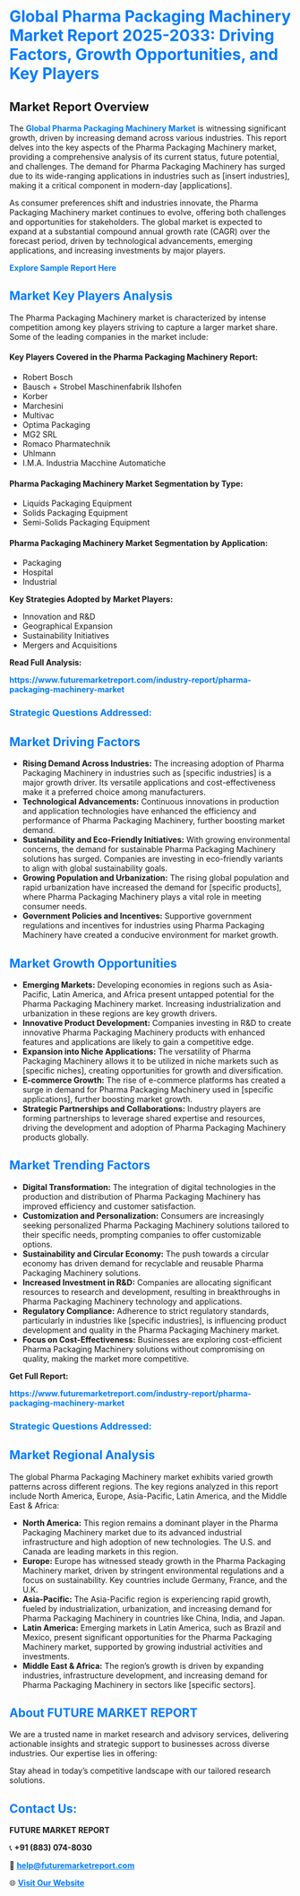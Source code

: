 <h1 style="color: #007BFF;">Global Pharma Packaging Machinery Market Report 2025-2033: Driving Factors, Growth Opportunities, and Key Players</h1>

<section id="overview">
<h2>Market Report Overview</h2>
<p>The <a href="https://www.futuremarketreport.com/industry-report/pharma-packaging-machinery-market" style="color: #007BFF; text-decoration: none;"><strong>Global Pharma Packaging Machinery Market</strong></a> is witnessing significant growth, driven by increasing demand across various industries. This report delves into the key aspects of the Pharma Packaging Machinery market, providing a comprehensive analysis of its current status, future potential, and challenges. The demand for Pharma Packaging Machinery has surged due to its wide-ranging applications in industries such as [insert industries], making it a critical component in modern-day [applications].</p>
<p>As consumer preferences shift and industries innovate, the Pharma Packaging Machinery market continues to evolve, offering both challenges and opportunities for stakeholders. The global market is expected to expand at a substantial compound annual growth rate (CAGR) over the forecast period, driven by technological advancements, emerging applications, and increasing investments by major players.</p>
</section>

<section id="overview">
<p><a href="https://www.futuremarketreport.com/request-sample/reportId=83215" style="color: #007BFF; text-decoration: none;"><strong>Explore Sample Report Here</strong></a></p>
</section>

<section id="key-players">
<h2 style="color: #007BFF;">Market Key Players Analysis</h2>
<p>The Pharma Packaging Machinery market is characterized by intense competition among key players striving to capture a larger market share. Some of the leading companies in the market include:</p>
<h4>Key Players Covered in the Pharma Packaging Machinery Report:</h4>
<ul><li>Robert Bosch</li><li>Bausch + Strobel Maschinenfabrik Ilshofen</li><li>Korber</li><li>Marchesini</li><li>Multivac</li><li>Optima Packaging</li><li>MG2 SRL</li><li>Romaco Pharmatechnik</li><li>Uhlmann</li><li>I.M.A. Industria Macchine Automatiche</li></ul>
<h4>Pharma Packaging Machinery Market Segmentation by Type:</h4>
<ul><li>Liquids Packaging Equipment</li><li>Solids Packaging Equipment</li><li>Semi-Solids Packaging Equipment</li></ul>

<h4>Pharma Packaging Machinery Market Segmentation by Application:</h4>
<ul><li>Packaging</li><li>Hospital</li><li>Industrial</li></ul>
<p><strong>Key Strategies Adopted by Market Players:</strong></p>
<ul>
<li>Innovation and R&D</li>
<li>Geographical Expansion</li>
<li>Sustainability Initiatives</li>
<li>Mergers and Acquisitions</li>
</ul>
</section>

<section>
<p><strong>Read Full Analysis: </strong></p><a href="https://www.futuremarketreport.com/industry-report/pharma-packaging-machinery-market" style="color: #007BFF; text-decoration: none;"><strong>https://www.futuremarketreport.com/industry-report/pharma-packaging-machinery-market</strong></a>
<h3 style="color: #007BFF;">Strategic Questions Addressed:</h3>
</section>

<section id="driving-factors">
<h2 style="color: #007BFF;">Market Driving Factors</h2>
<ul>
<li><strong>Rising Demand Across Industries:</strong> The increasing adoption of Pharma Packaging Machinery in industries such as [specific industries] is a major growth driver. Its versatile applications and cost-effectiveness make it a preferred choice among manufacturers.</li>
<li><strong>Technological Advancements:</strong> Continuous innovations in production and application technologies have enhanced the efficiency and performance of Pharma Packaging Machinery, further boosting market demand.</li>
<li><strong>Sustainability and Eco-Friendly Initiatives:</strong> With growing environmental concerns, the demand for sustainable Pharma Packaging Machinery solutions has surged. Companies are investing in eco-friendly variants to align with global sustainability goals.</li>
<li><strong>Growing Population and Urbanization:</strong> The rising global population and rapid urbanization have increased the demand for [specific products], where Pharma Packaging Machinery plays a vital role in meeting consumer needs.</li>
<li><strong>Government Policies and Incentives:</strong> Supportive government regulations and incentives for industries using Pharma Packaging Machinery have created a conducive environment for market growth.</li>
</ul>
</section>

<section id="growth-opportunities">
<h2 style="color: #007BFF;">Market Growth Opportunities</h2>
<ul>
<li><strong>Emerging Markets:</strong> Developing economies in regions such as Asia-Pacific, Latin America, and Africa present untapped potential for the Pharma Packaging Machinery market. Increasing industrialization and urbanization in these regions are key growth drivers.</li>
<li><strong>Innovative Product Development:</strong> Companies investing in R&D to create innovative Pharma Packaging Machinery products with enhanced features and applications are likely to gain a competitive edge.</li>
<li><strong>Expansion into Niche Applications:</strong> The versatility of Pharma Packaging Machinery allows it to be utilized in niche markets such as [specific niches], creating opportunities for growth and diversification.</li>
<li><strong>E-commerce Growth:</strong> The rise of e-commerce platforms has created a surge in demand for Pharma Packaging Machinery used in [specific applications], further boosting market growth.</li>
<li><strong>Strategic Partnerships and Collaborations:</strong> Industry players are forming partnerships to leverage shared expertise and resources, driving the development and adoption of Pharma Packaging Machinery products globally.</li>
</ul>
</section>

<section id="trending-factors">
<h2 style="color: #007BFF;">Market Trending Factors</h2>
<ul>
<li><strong>Digital Transformation:</strong> The integration of digital technologies in the production and distribution of Pharma Packaging Machinery has improved efficiency and customer satisfaction.</li>
<li><strong>Customization and Personalization:</strong> Consumers are increasingly seeking personalized Pharma Packaging Machinery solutions tailored to their specific needs, prompting companies to offer customizable options.</li>
<li><strong>Sustainability and Circular Economy:</strong> The push towards a circular economy has driven demand for recyclable and reusable Pharma Packaging Machinery solutions.</li>
<li><strong>Increased Investment in R&D:</strong> Companies are allocating significant resources to research and development, resulting in breakthroughs in Pharma Packaging Machinery technology and applications.</li>
<li><strong>Regulatory Compliance:</strong> Adherence to strict regulatory standards, particularly in industries like [specific industries], is influencing product development and quality in the Pharma Packaging Machinery market.</li>
<li><strong>Focus on Cost-Effectiveness:</strong> Businesses are exploring cost-efficient Pharma Packaging Machinery solutions without compromising on quality, making the market more competitive.</li>
</ul>
</section>

<section>
<p><strong>Get Full Report: </strong></p><a href="https://www.futuremarketreport.com/industry-report/pharma-packaging-machinery-market" style="color: #007BFF; text-decoration: none;"><strong>https://www.futuremarketreport.com/industry-report/pharma-packaging-machinery-market</strong></a>
<h3 style="color: #007BFF;">Strategic Questions Addressed:</h3>
</section>


<section id="regional-analysis">
<h2 style="color: #007BFF;">Market Regional Analysis</h2>
<p>The global Pharma Packaging Machinery market exhibits varied growth patterns across different regions. The key regions analyzed in this report include North America, Europe, Asia-Pacific, Latin America, and the Middle East & Africa:</p>
<ul>
<li><strong>North America:</strong> This region remains a dominant player in the Pharma Packaging Machinery market due to its advanced industrial infrastructure and high adoption of new technologies. The U.S. and Canada are leading markets in this region.</li>
<li><strong>Europe:</strong> Europe has witnessed steady growth in the Pharma Packaging Machinery market, driven by stringent environmental regulations and a focus on sustainability. Key countries include Germany, France, and the U.K.</li>
<li><strong>Asia-Pacific:</strong> The Asia-Pacific region is experiencing rapid growth, fueled by industrialization, urbanization, and increasing demand for Pharma Packaging Machinery in countries like China, India, and Japan.</li>
<li><strong>Latin America:</strong> Emerging markets in Latin America, such as Brazil and Mexico, present significant opportunities for the Pharma Packaging Machinery market, supported by growing industrial activities and investments.</li>
<li><strong>Middle East & Africa:</strong> The region’s growth is driven by expanding industries, infrastructure development, and increasing demand for Pharma Packaging Machinery in sectors like [specific sectors].</li>
</ul>
</section>

<footer>
<h2 style="color: #007BFF;">About FUTURE MARKET REPORT</h2>
<p>We are a trusted name in market research and advisory services, delivering actionable insights and strategic support to businesses across diverse industries. Our expertise lies in offering:</p>

<p>Stay ahead in today’s competitive landscape with our tailored research solutions.</p>

<h2 style="color: #007BFF;">Contact Us:</h2>
<p><strong>FUTURE MARKET REPORT</strong></p>
<p>📞 <strong>+91 (883) 074-8030</strong></p>
<p>📧 <strong><a href="mailto:help@futuremarketreport.com" style="color: #007BFF;">help@futuremarketreport.com</a></strong></p>
<p>🌐 <strong><a href="https://www.futuremarketreport.com/" style="color: #007BFF;">Visit Our Website</a></strong></p>
</footer>
